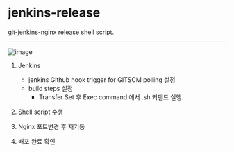 # jenkins-release

git-jenkins-nginx release shell script.
***

![image](https://github.com/jong-bae/jenkins-release/assets/20313814/07c14d90-12a3-42c2-9ec1-379c866ef922)


1. Jenkins
   - jenkins Github hook trigger for GITSCM polling 설정
   - build steps 설정
     - Transfer Set 후  Exec command 에서 .sh 커맨드 실행.
    
2. Shell script 수행
3. Nginx 포트변경 후 재기동
4. 배포 완료 확인
